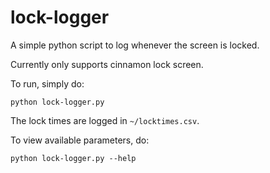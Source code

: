 # lock-logger

A simple python script to log whenever the screen is locked.

Currently only supports cinnamon lock screen.

To run, simply do:
```
python lock-logger.py
```
The lock times are logged in `~/locktimes.csv`.

To view available parameters, do:
```
python lock-logger.py --help
```
